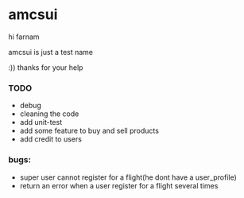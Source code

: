 # amcsui
hi farnam

amcsui is just a test name
 
:))
thanks for your help

### TODO
- debug
- cleaning the code
- add unit-test
- add some feature to buy and sell products
- add credit to users

### bugs:
- super user cannot register for a flight(he dont have a user_profile)
- return an error when a user register for a flight several times
